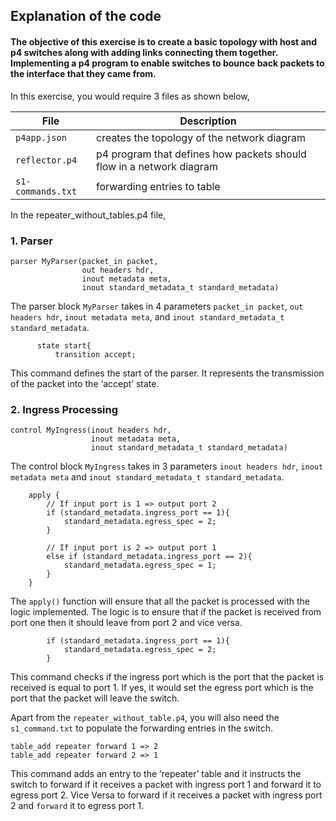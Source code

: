 ## Explanation of the code
#### The objective of this exercise is to create a basic topology with host and p4 switches along with adding links connecting them together. Implementing a p4 program to enable switches to bounce back packets to the interface that they came from.

In this exercise, you would require 3 files as shown below, 

| File | Description |
| --- | --- |
| `p4app.json` | creates the topology of the network diagram |
| `reflector.p4` | p4 program that defines how packets should flow in a network diagram |
| `s1-commands.txt` | forwarding entries to table |

In the repeater_without_tables.p4 file,  

### 1. Parser
```
parser MyParser(packet_in packet,
                out headers hdr,
                inout metadata meta,
                inout standard_metadata_t standard_metadata) 
```
The parser block `MyParser` takes in 4 parameters `packet_in packet`, `out headers hdr`, `inout metadata meta`, and `inout standard_metadata_t standard_metadata`. 
```
      state start{
          transition accept;
```
This command defines the start of the parser. It represents the transmission of the packet into the ‘accept’ state. 

### 2. Ingress Processing
```
control MyIngress(inout headers hdr,
                  inout metadata meta,
                  inout standard_metadata_t standard_metadata) 
```
The control block `MyIngress` takes in 3 parameters `inout headers hdr`, `inout metadata meta` and `inout standard_metadata_t standard_metadata`. 
```
    apply {
        // If input port is 1 => output port 2
        if (standard_metadata.ingress_port == 1){
            standard_metadata.egress_spec = 2;
        }

        // If input port is 2 => output port 1
        else if (standard_metadata.ingress_port == 2){
            standard_metadata.egress_spec = 1;
        }
    }
```
The `apply()` function will ensure that all the packet is processed with the logic implemented. The logic is to ensure that if the packet is received from port one then it should leave from port 2 and vice versa. 
```
        if (standard_metadata.ingress_port == 1){
            standard_metadata.egress_spec = 2;
        }

```
This command checks if the ingress port which is the port that the packet is received is equal to port 1. If yes, it would set the egress port which is the port that the packet will leave the switch. 

Apart from the `repeater_without_table.p4`, you will also need the `s1_command.txt` to populate the forwarding entries in the switch. 
```
table_add repeater forward 1 => 2
table_add repeater forward 2 => 1
```
This command adds an entry to the ‘repeater’ table and it instructs the switch to forward if it receives a packet with ingress port 1 and forward it to egress port 2. Vice Versa to forward if it receives a packet with ingress port 2 and `forward` it to egress port 1.  

